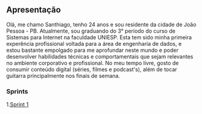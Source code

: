 ## Apresentação

Olá, me chamo Santhiago, tenho 24 anos e sou residente da cidade de João Pessoa - PB. Atualmente, sou graduando do 3° período do curso de Sistemas para Internet na faculdade UNIESP. Esta tem sido minha primeira experência profissional voltada para a área de engenharia de dados, e estou bastante empolgado para me aprofundar neste mundo e poder desenvolver habilidades técnicas e comportamentais que sejam relevantes no ambiente corporativo e profissional. No meu tempo livre, gosto de consumir conteúdo digital (séries, filmes e podcast's), além de tocar guitarra principalmente nos finais de semana.


### Sprints

1.[Sprint 1](./Sprint%201/)
